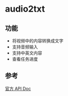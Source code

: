 # audio2txt

## 功能
- 将视频中的内容转换成文字
- 支持音频输入
- 支持中英文内容
- 查看任务进度

## 参考
[官方 API Doc](https://help.aliyun.com/zh/tingwu/offline-transcribe-of-audio-and-video-files)
